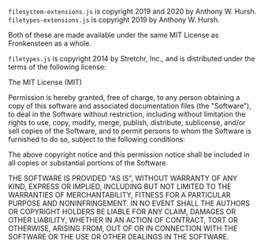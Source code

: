 `filesystem-extensions.js` is copyright 2019 and 2020 by Anthony W. Hursh.
`filetypes-extensions.js` is copyright 2019 by Anthony W. Hursh.

Both of these are made available under the same MIT License as Fronkensteen as a whole.

`filetypes.js` is copyright 2014 by Stretchr, Inc., and is distributed under the terms of the following license:

The MIT License (MIT)

Permission is hereby granted, free of charge, to any person obtaining a copy
of this software and associated documentation files (the "Software"), to deal
in the Software without restriction, including without limitation the rights
to use, copy, modify, merge, publish, distribute, sublicense, and/or sell
copies of the Software, and to permit persons to whom the Software is
furnished to do so, subject to the following conditions:

The above copyright notice and this permission notice shall be included in all
copies or substantial portions of the Software.

THE SOFTWARE IS PROVIDED "AS IS", WITHOUT WARRANTY OF ANY KIND, EXPRESS OR
IMPLIED, INCLUDING BUT NOT LIMITED TO THE WARRANTIES OF MERCHANTABILITY,
FITNESS FOR A PARTICULAR PURPOSE AND NONINFRINGEMENT. IN NO EVENT SHALL THE
AUTHORS OR COPYRIGHT HOLDERS BE LIABLE FOR ANY CLAIM, DAMAGES OR OTHER
LIABILITY, WHETHER IN AN ACTION OF CONTRACT, TORT OR OTHERWISE, ARISING FROM,
OUT OF OR IN CONNECTION WITH THE SOFTWARE OR THE USE OR OTHER DEALINGS IN THE
SOFTWARE.
